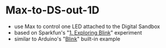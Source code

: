# Max-to-DS-out-1D

- use Max to control one LED attached to the Digital Sandbox
- based on Sparkfun's "[1. Exploring Blink](https://learn.sparkfun.com/tutorials/digital-sandbox-arduino-companion/1-exploring-blink)" experiment
- similar to Arduino's "[Blink](https://www.arduino.cc/en/Tutorial/BuiltInExamples/Blink)" built-in example
